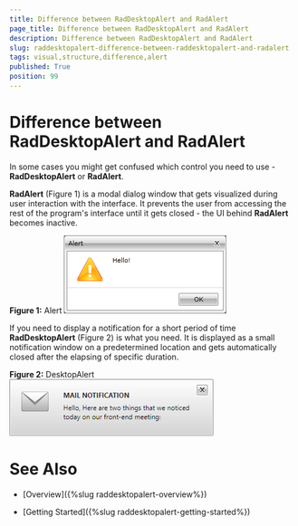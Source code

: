 ```yaml
---
title: Difference between RadDesktopAlert and RadAlert
page_title: Difference between RadDesktopAlert and RadAlert
description: Difference between RadDesktopAlert and RadAlert
slug: raddesktopalert-difference-between-raddesktopalert-and-radalert
tags: visual,structure,difference,alert
published: True
position: 99
---
```


# Difference between RadDesktopAlert and RadAlert

In some cases you might get confused which control you need to use - __RadDesktopAlert__ or __RadAlert__. 

__RadAlert__ (Figure 1) is a modal dialog window that gets visualized during user interaction with the interface. It prevents the user from accessing the rest of the program's interface until it gets closed - the UI behind __RadAlert__ becomes inactive. 

__Figure 1:__ Alert
![Rad Desktop Alert Differences between RadDesktopAlert and RadAlert 01](images/RadDesktopAlert_Difference_Between_RadDesktopAler_and_RadAlert_02.png)

If you need to display a notification for a short period of time __RadDesktopAlert__ (Figure 2) is what you need. It is displayed as a small notification window on a predetermined location and gets automatically closed after the elapsing of specific duration.

__Figure 2:__ DesktopAlert
![Rad Desktop Alert Differences between RadDesktopAlert and RadAlert 01](images/RadDesktopAlert_Difference_Between_RadDesktopAler_and_RadAlert_01.png)

# See Also

 * [Overview]({%slug raddesktopalert-overview%})

 * [Getting Started]({%slug raddesktopalert-getting-started%})